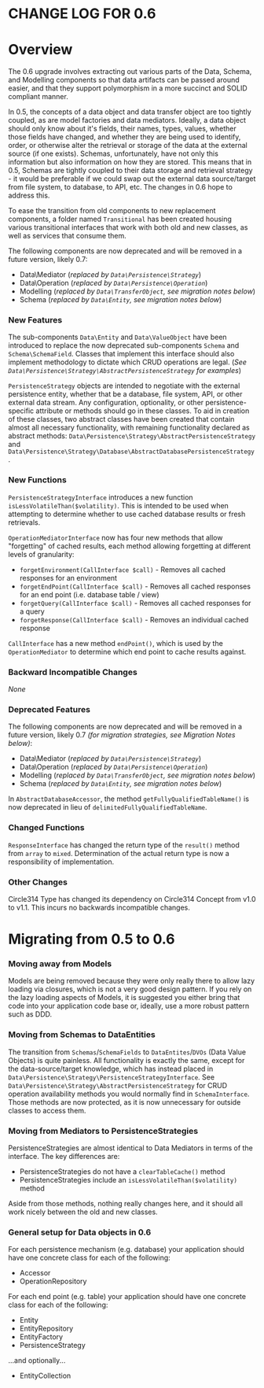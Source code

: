 CHANGE LOG FOR 0.6
===

# Overview

The 0.6 upgrade involves extracting out various parts of the Data, Schema, and Modelling components
so that data artifacts can be passed around easier, and that they support polymorphism in a more succinct
and SOLID compliant manner.

In 0.5, the concepts of a data object and data transfer object are too tightly coupled, as are
model factories and data mediators. Ideally, a data object should only know about it's fields, their
names, types, values, whether those fields have changed, and whether they are being used to identify,
order, or otherwise alter the retrieval or storage of the data at the external source (if one exists).
Schemas, unfortunately, have not only this information but also information on how they are stored.
This means that in 0.5, Schemas are tightly coupled to their data storage and retrieval strategy -
it would be preferable if we could swap out the external data source/target from file system, to
database, to API, etc. The changes in 0.6 hope to address this.

To ease the transition from old components to new replacement components, a folder named `Transitional`
has been created housing various transitional interfaces that work with both old and new classes, as
well as services that consume them.

The following components are now deprecated and will be removed in a future version, likely 0.7:

* Data\Mediator (_replaced by `Data\Persistence\Strategy`_)
* Data\Operation (_replaced by `Data\Persistence\Operation`_)
* Modelling (_replaced by `Data\TransferObject`, see migration notes below_)
* Schema (_replaced by `Data\Entity`, see migration notes below_)

### New Features

The sub-components `Data\Entity` and `Data\ValueObject` have been introduced to replace the now deprecated
sub-components `Schema` and `Schema\SchemaField`. Classes that implement this interface should also implement
methodology to dictate which CRUD operations are legal. (_See `Data\Persistence\Strategy\AbstractPersistenceStrategy`
for examples_)

`PersistenceStrategy` objects are intended to negotiate with the external persistence entity, whether that be
a database, file system, API, or other external data stream. Any configuration, optionality, or other persistence-specific
attribute or methods should go in these classes. To aid in creation of these classes, two abstract classes have been created
that contain almost all necessary functionality, with remaining functionality declared as abstract methods:
`Data\Persistence\Strategy\AbstractPersistenceStrategy` and `Data\Persistence\Strategy\Database\AbstractDatabasePersistenceStrategy`.

### New Functions

`PersistenceStrategyInterface` introduces a new function `isLessVolatileThan($volatility)`. This is intended to be
used when attempting to determine whether to use cached database results or fresh retrievals.

`OperationMediatorInterface` now has four new methods that allow "forgetting" of cached results, each method allowing
forgetting at different levels of granularity:

* `forgetEnvironment(CallInterface $call)` - Removes all cached responses for an environment
* `forgetEndPoint(CallInterface $call)` - Removes all cached responses for an end point (i.e. database table / view)
* `forgetQuery(CallInterface $call)` - Removes all cached responses for a query
* `forgetResponse(CallInterface $call)` - Removes an individual cached response

`CallInterface` has a new method `endPoint()`, which is used by the `OperationMediator` to determine which end point
to cache results against.

### Backward Incompatible Changes

*None*

### Deprecated Features

The following components are now deprecated and will be removed in a future version, likely 0.7
_(for migration strategies, see Migration Notes below)_:

* Data\Mediator (_replaced by `Data\Persistence\Strategy`_)
* Data\Operation (_replaced by `Data\Persistence\Operation`_)
* Modelling (_replaced by `Data\TransferObject`, see migration notes below_)
* Schema (_replaced by `Data\Entity`, see migration notes below_)

In `AbstractDatabaseAccessor`, the method `getFullyQualifiedTableName()` is now deprecated  in lieu of
`delimitedFullyQualifiedTableName`.

### Changed Functions

`ResponseInterface` has changed the return type of the `result()` method from `array` to `mixed`. Determination of the
actual return type is now a responsibility of implementation.

### Other Changes

Circle314 Type has changed its dependency on Circle314 Concept from v1.0 to v1.1. This incurs no backwards incompatible changes.

# Migrating from 0.5 to 0.6

### Moving away from Models

Models are being removed because they were only really there to allow lazy loading via closures, which is not
a very good design pattern. If you rely on the lazy loading aspects of Models, it is suggested you either bring
that code into your application code base or, ideally, use a more robust pattern such as DDD.

### Moving from Schemas to DataEntities
 
The transition from `Schemas`/`SchemaFields` to `DataEntites`/`DVOs`
(Data Value Objects) is quite painless. All functionality is exactly the same, except for the data-source/target
knowledge, which has instead placed in `Data\Persistence\Strategy\PersistenceStrategyInterface`. See
`Data\Persistence\Strategy\AbstractPersistenceStrategy` for CRUD operation availability methods you would
normally find in `SchemaInterface`. Those methods are now protected, as it is now unnecessary for outside classes
to access them.

### Moving from Mediators to PersistenceStrategies

PersistenceStrategies are almost identical to Data Mediators in terms of the interface. The key differences are:

* PersistenceStrategies do not have a `clearTableCache()` method
* PersistenceStrategies include an `isLessVolatileThan($volatility)` method

Aside from those methods, nothing really changes here, and it should all work nicely between the old and new classes.

### General setup for Data objects in 0.6

For each persistence mechanism (e.g. database) your application should have one concrete class for each of the following:

* Accessor
* OperationRepository

For each end point (e.g. table) your application should have one concrete class for each of the following:

* Entity
* EntityRepository
* EntityFactory
* PersistenceStrategy

...and optionally...

* EntityCollection
